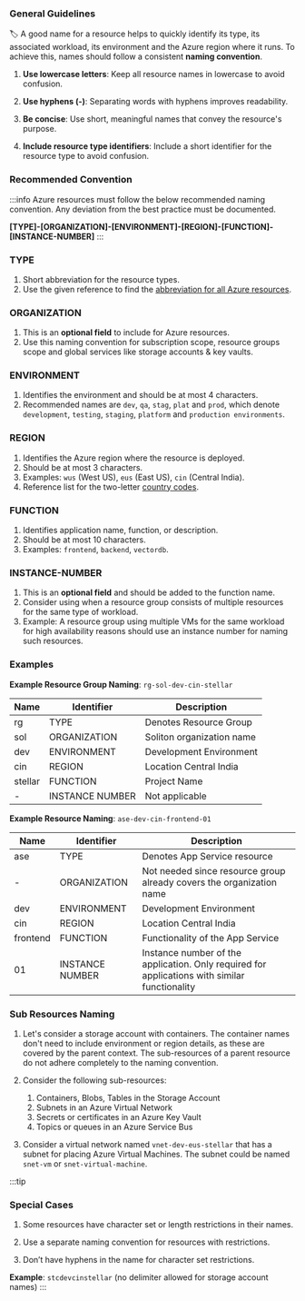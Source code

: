 ### General Guidelines

🏷️ A good name for a resource helps to quickly identify its type, its associated
workload, its environment and the Azure region where it runs. To achieve this,
names should follow a consistent **naming convention**.

1. **Use lowercase letters**: Keep all resource names in lowercase to avoid
   confusion.

2. **Use hyphens (-)**: Separating words with hyphens improves readability.

3. **Be concise**: Use short, meaningful names that convey the resource's
   purpose.

4. **Include resource type identifiers**: Include a short identifier for the
   resource type to avoid confusion.

### Recommended Convention

:::info 
Azure resources must follow the below recommended naming convention. Any
deviation from the best practice must be documented.

**[TYPE]-[ORGANIZATION]-[ENVIRONMENT]-[REGION]-[FUNCTION]-[INSTANCE-NUMBER]**
:::

### TYPE

1. Short abbreviation for the resource types.
2. Use the given reference to find the
   [abbreviation for all Azure resources](https://learn.microsoft.com/en-us/azure/cloud-adoption-framework/ready/azure-best-practices/resource-abbreviations).

### ORGANIZATION

1. This is an **optional field** to include for Azure resources.
2. Use this naming convention for subscription scope, resource groups scope and
   global services like storage accounts & key vaults.

### ENVIRONMENT

1. Identifies the environment and should be at most 4 characters.
2. Recommended names are `dev`, `qa`, `stag`, `plat` and `prod`, which denote
   `development`, `testing`, `staging`, `platform` and
   `production environments`.

### REGION

1. Identifies the Azure region where the resource is deployed.
2. Should be at most 3 characters.
3. Examples: `wus` (West US), `eus` (East US), `cin` (Central India).
4. Reference list for the two-letter
   [country codes](https://en.wikipedia.org/wiki/ISO_3166-1_alpha-2).

### FUNCTION

1. Identifies application name, function, or description.
2. Should be at most 10 characters.
3. Examples: `frontend`, `backend`, `vectordb`.

### INSTANCE-NUMBER

1. This is an **optional field** and should be added to the function name.
2. Consider using when a resource group consists of multiple resources for the
   same type of workload.
3. Example: A resource group using multiple VMs for the same workload for high
   availability reasons should use an instance number for naming such resources.

### Examples

**Example Resource Group Naming**: `rg-sol-dev-cin-stellar`

| Name    | Identifier      | Description               |
| ------- | --------------- | ------------------------- |
| rg      | TYPE            | Denotes Resource Group    |
| sol     | ORGANIZATION    | Soliton organization name |
| dev     | ENVIRONMENT     | Development Environment   |
| cin     | REGION          | Location Central India    |
| stellar | FUNCTION        | Project Name              |
| -       | INSTANCE NUMBER | Not applicable            |

**Example Resource Naming**: `ase-dev-cin-frontend-01`

| Name     | Identifier      | Description                                                                                   |
| -------- | --------------- | --------------------------------------------------------------------------------------------- |
| ase      | TYPE            | Denotes App Service resource                                                                  |
| -        | ORGANIZATION    | Not needed since resource group already covers the organization name                          |
| dev      | ENVIRONMENT     | Development Environment                                                                       |
| cin      | REGION          | Location Central India                                                                        |
| frontend | FUNCTION        | Functionality of the App Service                                                              |
| 01       | INSTANCE NUMBER | Instance number of the application. Only required for applications with similar functionality |

### Sub Resources Naming

1. Let's consider a storage account with containers. The container names don't
   need to include environment or region details, as these are covered by the
   parent context. The sub-resources of a parent resource do not adhere
   completely to the naming convention.

2. Consider the following sub-resources:

   1. Containers, Blobs, Tables in the Storage Account
   2. Subnets in an Azure Virtual Network
   3. Secrets or certificates in an Azure Key Vault
   4. Topics or queues in an Azure Service Bus

3. Consider a virtual network named `vnet-dev-eus-stellar` that has a subnet for
   placing Azure Virtual Machines. The subnet could be named `snet-vm` or
   `snet-virtual-machine`. 

:::tip

### Special Cases

1. Some resources have character set or length restrictions in their names.

2. Use a separate naming convention for resources with restrictions.

3. Don’t have hyphens in the name for character set restrictions.

**Example**: `stcdevcinstellar` (no delimiter allowed for storage account names)
:::
